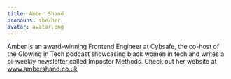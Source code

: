 ```yaml
---
title: Amber Shand
pronouns: she/her
avatar: avatar.png
---
```


Amber is an award-winning Frontend Engineer at Cybsafe, the co-host of the Glowing in Tech podcast showcasing black women in tech and writes a bi-weekly newsletter called Imposter Methods. Check out her website at www.ambershand.co.uk

